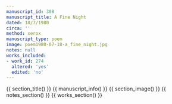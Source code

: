 ```yaml
---
manuscript_id: 308
manuscript_title: A Fine Night
dated: 18/7/1980
circa: ''
method: xerox
manuscript_type: poem
image: poem1980-07-18-a_fine_night.jpg
notes: null
works_included:
- work_id: 274
  altered: 'yes'
  edited: 'no'
---
```


{{ section_title() }}
{{ manuscript_info() }}
{{ section_image() }}
{{ notes_section() }}
{{ works_section() }}
